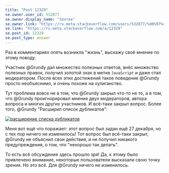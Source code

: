 ```yaml
---
title: "Post 12329"
se.owner.user_id: 532877
se.owner.display_name: "Зонтик"
se.owner.link: "https://ru.meta.stackoverflow.com/users/532877/%d0%97%d0%be%d0%bd%d1%82%d0%b8%d0%ba"
se.link: "https://ru.meta.stackoverflow.com/a/12329"
se.post_id: 12329
se.post_type: answer
---
```

<p>Раз в комментариях опять возникла &quot;жизнь&quot;, выскажу своё мнение по этому поводу.</p>
<p>Участник @Grundy дал множество полезных ответов, внёс множество полезных правок, получил золотой знак в метке <code>JavaScript</code> и даже стал модератором.
После всех этих достижений такое поведение @Grundy просто необъяснимо, и очень похоже на хулиганство.</p>
<p>Тут проблема вовсе не в том, что @Grundy закрыл что-то не то, а в том, что @Grundy проигнорировал мнение двух модераторов, автора вопроса и многих других участников. И всё-таки закрыл вопрос. Более того, @Grundy &quot;Расширил список дубликатов&quot;:</p>
<p><a href="https://i.stack.imgur.com/TyoWJ.png" rel="nofollow noreferrer"><img src="https://i.stack.imgur.com/TyoWJ.png" alt="расширение списка дубликатов" /></a></p>
<p>Меня вот ещё что поражает: этот вопрос был задан ещё 27 декабря, но с тех пор ничего не изменилось!  Тот вопрос был всё-таки закрыт, @Grundy не объяснил свои действия, и не получил никакого предупреждения, о том, что &quot;нехорошо так делать&quot;.</p>
<p>То есть всё обсуждение здесь прошло зря! Да, к этому было привлечено внимание, некоторые пользователи высказали свою точку зрения. Но это всё. Для @Grundy ничего не изменилось.</p>
